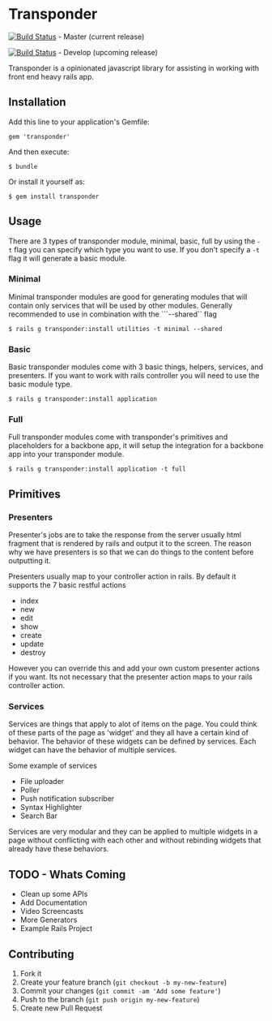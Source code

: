 # Transponder
[![Build Status](https://travis-ci.org/artellectual/transponder.png?branch=master)](https://travis-ci.org/artellectual/transponder) - Master (current release)

[![Build Status](https://travis-ci.org/artellectual/transponder.png?branch=develop)](https://travis-ci.org/artellectual/transponder) - Develop (upcoming release)

Transponder is a opinionated javascript library for assisting in working with front end heavy rails app.

## Installation

Add this line to your application's Gemfile:

    gem 'transponder'

And then execute:

    $ bundle

Or install it yourself as:

    $ gem install transponder

## Usage
There are 3 types of transponder module, minimal, basic, full by using the ```-t``` flag you can specify which type you want to use. If you don't specify a ```-t``` flag it will generate a basic module.

### Minimal
Minimal transponder modules are good for generating modules that will contain only services that will be used by other modules. Generally recommended to use in combination with the ```--shared`` flag

    $ rails g transponder:install utilities -t minimal --shared

### Basic
Basic transponder modules come with 3 basic things, helpers, services, and presenters. If you want to work with rails controller you will need to use the basic module type.

    $ rails g transponder:install application

### Full
Full transponder modules come with transponder's primitives and placeholders for a backbone app, it will setup the integration for a backbone app into your transponder module.

    $ rails g transponder:install application -t full

## Primitives

### Presenters
Presenter's jobs are to take the response from the server usually html fragment that is rendered by rails and output it to the screen. The reason why we have presenters is so that we can do things to the content before outputting it.

Presenters usually map to your controller action in rails. By default it supports the 7 basic restful actions 

+ index
+ new
+ edit
+ show
+ create
+ update
+ destroy

However you can override this and add your own custom presenter actions if you want. Its not necessary that the presenter action maps to your rails controller action.

### Services
Services are things that apply to alot of items on the page. You could think of these parts of the page as 'widget' and they all have a certain kind of behavior. The behavior of these widgets can be defined by services. Each widget can have the behavior of multiple services.

Some example of services

+ File uploader
+ Poller
+ Push notification subscriber
+ Syntax Highlighter
+ Search Bar

Services are very modular and they can be applied to multiple widgets in a page without conflicting with each other and without rebinding widgets that already have these behaviors.


## TODO - Whats Coming

  + Clean up some APIs
  + Add Documentation
  + Video Screencasts
  + More Generators
  + Example Rails Project

## Contributing

1. Fork it
2. Create your feature branch (`git checkout -b my-new-feature`)
3. Commit your changes (`git commit -am 'Add some feature'`)
4. Push to the branch (`git push origin my-new-feature`)
5. Create new Pull Request

